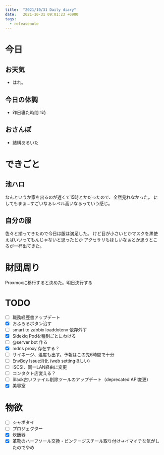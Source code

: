 ```yaml
---
title:  "2021/10/31 Daily diary"
date:   2021-10-31 09:01:23 +0900
tags:
  - releasenote
---
```

# 今日

## お天気

* はれ。

## 今日の体調

* 昨日寝た時間 1時

## おさんぽ

* 結構あるいた

# できごと

## 池ハロ

なんというか家を出るのが遅くて15時とかだったので、全然見れなかった。
にしてもまぁ…すごいなぁレベル高いなぁっていう感じ。

## 自分の服

色々と揃ってきたので今日は服は満足した。 けど目が小さいとかマスクを黒使えばいいってもんじゃないと思ったとか
アクセサリもほしいなぁとか思うところが一杯出てきた。

# 財団周り

Proxmoxに移行すると決めた。明日決行する

# TODO 

- [ ] 職務経歴書アップデート
- [x] おふろるボタン治す
- [ ] smart to zabbix loaddotenv 依存外す
- [x] Sidekiq Podを種別ごとにわける
- [ ] @server bot 作る
- [x] mdns proxy 存在する？
- [ ] サイネージ、温度も出す。予報はこの先6時間で十分
- [ ] EnvBoy Issue消化 (web settingほしい)
- [ ] iSCSI、同一LAN経由に変更
- [ ] コンタクト店変える？
- [ ] Slack古いファイル削除ツールのアップデート（deprecated API変更）
- [x] 美容室

# 物欲

- [ ] シャボタイ
- [ ] プロジェクター
- [x] 炊飯器
- [x] 革靴のハーフソール交換・ビンテージスチール取り付け→イマイチな気がしたのでやめ
